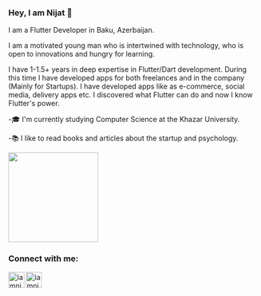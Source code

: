 ### Hey, I am Nijat 👋

I am a Flutter Developer in Baku, Azerbaijan. 

I am a motivated young man who is intertwined with technology, who is open to innovations and hungry for learning. 

I have 1-1.5+ years in deep expertise in Flutter/Dart development. During this time I have developed apps for both freelances and  in the company (Mainly for Startups). I have developed apps like as e-commerce, social media, delivery apps etc. I discovered what Flutter can do and now I know Flutter's power.

-🎓 I'm currently studying Computer Science at the Khazar University.

-:books: I like to read books and articles about the startup and psychology.




<!-- [![Anurag's GitHub stats](https://github-readme-stats.vercel.app/api?username=iamnicat&show_icons=true&theme=radical)](https://github.com/iamnicat/iamnicat) -->
<a href="https://github.com/iamnicat">
  <img height="180em" src="https://github-readme-stats.vercel.app/api?username=iamnicat&zsh-theme&show_icons=true&theme=radical"/>
</a>

### Connect with me:
[<img align="left" alt="iamnicat | LinkedIn" width="32px" src="https://img.icons8.com/color/144/000000/linkedin.png" />][linkedin]
[<img align="left" alt="iamnicat | Twitter" width="32px" src="https://img.icons8.com/cotton/128/000000/twitter.png" />][twitter]










<!--
**iamnicat/iamnicat** is a ✨ _special_ ✨ repository because its `README.md` (this file) appears on your GitHub profile.

Here are some ideas to get you started:

- 🔭 I’m currently working on ...
- 🌱 I’m currently learning ...
- 👯 I’m looking to collaborate on ...
- 🤔 I’m looking for help with ...
- 💬 Ask me about ...
- 📫 How to reach me: ...
- 😄 Pronouns: ...
- ⚡ Fun fact: ...
[![Anurag's GitHub stats](https://github-readme-stats.vercel.app/api?username=iamnicat)](https://github.com/iamnicat/github-readme-stats)

-->

[linkedin]: https://linkedin.com/in/nicathaciyev
[twitter]: https://twitter.com/HajiyevNicat
